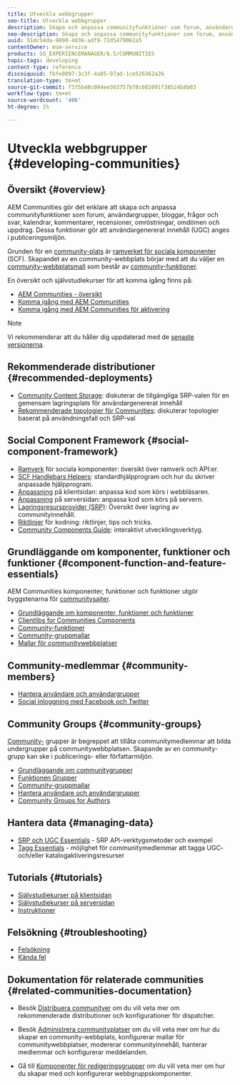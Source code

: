 ```yaml
---
title: Utveckla webbgrupper
seo-title: Utveckla webbgrupper
description: Skapa och anpassa communityfunktioner som forum, användargrupper med mera
seo-description: Skapa och anpassa communityfunktioner som forum, användargrupper med mera
uuid: 51dc54da-9090-4d36-adf9-72d5479062a5
contentOwner: msm-service
products: SG_EXPERIENCEMANAGER/6.5/COMMUNITIES
topic-tags: developing
content-type: reference
discoiquuid: fbfe8097-3c3f-4a05-97ad-1ce526362a26
translation-type: tm+mt
source-git-commit: f375b40c084ee363757b78c602091f38524b8b03
workflow-type: tm+mt
source-wordcount: '406'
ht-degree: 1%

---
```



# Utveckla webbgrupper {#developing-communities}

## Översikt {#overview}

AEM Communities gör det enklare att skapa och anpassa communityfunktioner som forum, användargrupper, bloggar, frågor och svar, kalendrar, kommentarer, recensioner, omröstningar, omdömen och uppdrag. Dessa funktioner gör att användargenererat innehåll (UGC) anges i publiceringsmiljön.

Grunden för en [community-plats](overview.md#communitiessites) är [ramverket för sociala komponenter](scf.md) (SCF). Skapandet av en community-webbplats börjar med att du väljer en [community-webbplatsmall](sites-console.md) som består av [community-funktioner](functions.md).

En översikt och självstudiekurser för att komma igång finns på:

* [AEM Communities - översikt](overview.md)
* [Komma igång med AEM Communities](getting-started.md)
* [Komma igång med AEM Communities för aktivering](getting-started-enablement.md)

>[!NOTE]
> 
>Vi rekommenderar att du håller dig uppdaterad med de [senaste versionerna](deploy-communities.md#latest-releases).

## Rekommenderade distributioner {#recommended-deployments}

* [Community Content Storage](working-with-srp.md): diskuterar de tillgängliga SRP-valen för en gemensam lagringsplats för användargenererat innehåll
* [Rekommenderade topologier för Communities](topologies.md): diskuterar topologier baserat på användningsfall och SRP-val

## Social Component Framework {#social-component-framework}

* [Ramverk](scf.md) för sociala komponenter: översikt över ramverk och API:er.
* [SCF Handlebars Helpers](handlebars-helpers.md): standardhjälpprogram och hur du skriver anpassade hjälpprogram.
* [Anpassning](client-customize.md) på klientsidan: anpassa kod som körs i webbläsaren.
* [Anpassning](server-customize.md) på serversidan: anpassa kod som körs på servern.
* [Lagringsresursprovider (SRP)](srp.md): Översikt över lagring av communityinnehåll.
* [Riktlinjer](code-guide.md) för kodning: riktlinjer, tips och tricks.
* [Community Components Guide](components-guide.md): interaktivt utvecklingsverktyg.

## Grundläggande om komponenter, funktioner och funktioner {#component-function-and-feature-essentials}

AEM Communities komponenter, funktioner och funktioner utgör byggstenarna för [communitysajter](sites-console.md).

* [Grundläggande om komponenter, funktioner och funktioner](essentials.md)
* [Clientlibs for Communities Components](clientlibs.md)
* [Community-funktioner](functions.md)
* [Community-gruppmallar](tools-groups.md)
* [Mallar för communitywebbplatser](sites.md)

## Community-medlemmar {#community-members}

* [Hantera användare och användargrupper](users.md)
* [Social inloggning med Facebook och Twitter](social-login.md)

## Community Groups {#community-groups}

[Community-](overview.md#communitygroups) grupper är begreppet att tillåta communitymedlemmar att bilda undergrupper på communitywebbplatsen. Skapande av en community-grupp kan ske i publicerings- eller författarmiljön.

* [Grundläggande om communitygrupper](essentials-groups.md)
* [Funktionen Grupper](functions.md#groups-function)
* [Community-gruppmallar](tools-groups.md)
* [Hantera användare och användargrupper](users.md)
* [Community Groups for Authors](creating-groups.md)

## Hantera data {#managing-data}

* [SRP och UGC Essentials](srp-and-ugc.md) - SRP API-verktygsmetoder och exempel
* [Tagg Essentials](tag.md)  - möjlighet för communitymedlemmar att tagga UGC- och/eller katalogaktiveringsresurser

## Tutorials {#tutorials}

* [Självstudiekurser på klientsidan](tutorials.md#client-side-customization)
* [Självstudiekurser på serversidan](tutorials.md#server-side-customization)
* [Instruktioner](tutorials.md#how-to-instructions)

## Felsökning {#troubleshooting}

* [Felsökning](troubleshooting.md)
* [Kända fel](/help/release-notes/known-issues.md)

## Dokumentation för relaterade communities {#related-communities-documentation}

* Besök [Distribuera communityer](deploy-communities.md) om du vill veta mer om rekommenderade distributioner och konfigurationer för dispatcher.

* Besök [Administrera communityplatser](administer-landing.md) om du vill veta mer om hur du skapar en community-webbplats, konfigurerar mallar för communitywebbplatser, modererar communityinnehåll, hanterar medlemmar och konfigurerar meddelanden.

* Gå till [Komponenter för redigeringsgrupper](author-communities.md) om du vill veta mer om hur du skapar med och konfigurerar webbgruppskomponenter.


